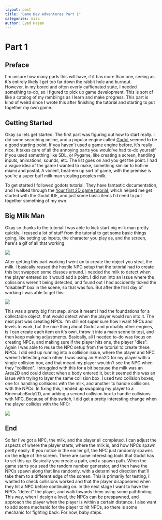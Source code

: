 ```yaml
---
layout: post
title: "Game Dev Adventures Part 1"
categories: misc
author: Eyad Hasan
---
```


# Part 1

## Preface
I'm unsure how many parts this will have, if it has more than one, seeing as it's entirely likely I get too far down the rabbit hole and burnout.  
However, in my bored and often overly caffienated state, I needed something to-do, so I figured to pick up game development.  This is sort of like a catalog of my ramblings as I learn and make progress.  This part is kind of weird since I wrote this after finishing the tutorial and starting to put together my own game.

## Getting Started
Okay so lets get started.  The first part was figuring out how to start really.  I did some searching online, and a popular engine called [Godot](https://godotengine.org/) seemed to be a good starting point.  If you haven't used a game engine before, it's really nice.  It takes care of all the annoying parts you would've had to-do yourself if you used something like SDL, or Pygame, like creating a screen, handling inputs, animations, sounds, etc.  The list goes on and you get the point.  I had a vague idea of the game I wanted to make, something similar to hotline miami and postal.  A violent, beat-em up sort of game, with the premise is you're a super buff milk man stealing peoples milk.  

To get started I followed godots tutorial.  They have fantastic documentation, and I walked through the [Your first 2D game tutorial](https://docs.godotengine.org/en/stable/getting_started/first_2d_game/index.html), which helped me get started with the Godot IDE, and just some basic items I'd need to put together something of my own.

## Big Milk Man

Okay so thanks to the tutorial I was able to kick start big milk man pretty quickly.  I reused a lot of stuff from the tutorial to get some basic things going, like setting up inputs, the character you play as, and the screen, here's a gif of all that working

![](https://i.imgur.com/AJPuJai.gif)

After getting this part working I went on to create the object you steal, the milk.  I basically reused the hostile NPC setup that the tutorial had to create this but swapped some classes around.  I needed the milk to detect when the player entered so it would add a point.  I did run into an issue where the colissions weren't being detected, and found out I had accidently ticked the "disabled" box in the scene, so that was fun.  But after the first day of working I was able to get this:

![](https://i.imgur.com/eNwXgHZ.gif)

This was a pretty big first step, since it meant I had the foundations for a collectable object, that would detect when the player would run into it.  The next part was creating NPCs.  I'm still not super sure how I want NPCs and levels to work, but the nice thing about Godot and probably other engines, is I can create each item on it's own, throw it into a main scene to test, and then keep making adjustments.  Basically, all I needed to-do was focus on creating NPCs, and making sure if the player hits one, the player "dies".  Again I was able to reuse the NPC setup from the tutorial to create these NPCs.  I did end up running into a collision issue, where the player and NPC weren't detecting each other. I was using an Area2D for my player with a single collision box, and that meant my player wouldn't see the NPC when they "collided".  I struggled with this for a bit because the milk was an Area2D and could detect when a body entered it, but it seemed this was an issue with trying to layer the same collision box.  I used two collision boxes, one for handling collisions with the milk, and another to handle collisions with the NPCs. In fixing this, I ended up swapping my player to a KinematicBody2D, and adding a second collision box to handle collisions with NPC.  Because of this switch, I did get a pretty interesting change when the player collides with the NPC:

![](https://i.imgur.com/7kbx6Fd.gif)

## End

So far I've got a NPC, the milk, and the player all completed.  I can adjust the aspects of where the player starts, where the milk is, and how NPCs spawn pretty easily.  If you notice in the earlier gif, the NPC just randomly spawns on the edge of the screen.  There are some interesting tools that Godot has to set this up.  Basically you create a path, and a spawn path.  When the game starts you seed the random number generator, and then have the NPCs spawn along that line randomly, with a determined direction that'll take them to a different edge of the screen.  This is primarily for testing, I wanted to check collisions worked and that the player disappeared when they hit a NPC before continuing on.  In the next stage I want to have the NPCs "detect" the player, and walk towards them using some pathfinding.  This way, when I design a level, the NPCs can be prespawned, and approach the player when the player is within a certain distance.  I also want to add some mechanic for the player to hit NPCs, so there is some mechanic for fighting back.  For now, baby steps.